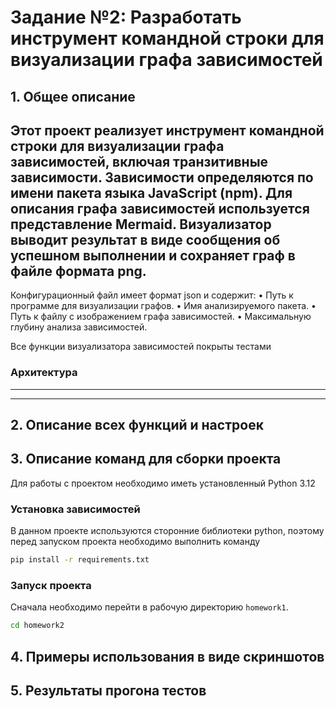 # Задание №2: Разработать инструмент командной строки для визуализации графа зависимостей

## 1. Общее описание
Этот проект реализует инструмент командной строки для визуализации графа
зависимостей, включая транзитивные зависимости. Зависимости определяются по имени 
пакета языка JavaScript (npm). Для описания графа зависимостей используется 
представление Mermaid. Визуализатор выводит результат в виде сообщения об
успешном выполнении и сохраняет граф в файле формата png.
---
Конфигурационный файл имеет формат json и содержит:
• Путь к программе для визуализации графов.
• Имя анализируемого пакета.
• Путь к файлу с изображением графа зависимостей.
• Максимальную глубину анализа зависимостей.

Все функции визуализатора зависимостей покрыты тестами

### Архитектура


---

---

## 2. Описание всех функций и настроек

## 3. Описание команд для сборки проекта
Для работы с проектом необходимо иметь установленный Python 3.12

### Установка зависимостей
В данном проекте используются сторонние библиотеки python, поэтому перед запуском проекта
необходимо выполнить команду
```bash
pip install -r requirements.txt
```

### Запуск проекта
Сначала необходимо перейти в рабочую директорию ```homework1```.
```bash
cd homework2
```

## 4. Примеры использования в виде скриншотов

## 5. Результаты прогона тестов